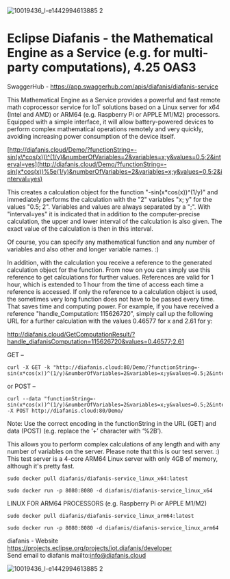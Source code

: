 ![10019436_l-e1442994613885 2](https://paceval.com/wp-content/uploads/2022/10/Eclipse-Diafanis.jpg)

# Eclipse Diafanis - the Mathematical Engine as a Service (e.g. for multi-party computations), 4.25 OAS3

SwaggerHub - <https://app.swaggerhub.com/apis/diafanis/diafanis-service>

This Mathematical Engine as a Service provides a powerful and fast remote math coprocessor service for IoT solutions based on a Linux server for x64 (Intel and AMD) or ARM64 (e.g. Raspberry Pi or APPLE M1/M2) processors. Equipped with a simple interface, it will allow battery-powered devices to perform complex mathematical operations remotely and very quickly, avoiding increasing power consumption of the device itself.

[http://diafanis.cloud/Demo/?functionString=-sin(x\*cos(x))\^(1/y)&numberOfVariables=2&variables=x;y&values=0.5;2&interval=yes](http://diafanis.cloud/Demo/?functionString=-sin(x*cos(x))%5e(1/y)&numberOfVariables=2&variables=x;y&values=0.5;2&interval=yes)

This creates a calculation object for the function "-sin(x\*cos(x))\^(1/y)" and immediately performs the calculation with the "2" variables "x; y" for the values "0.5; 2". Variables and values are always separated by a ";". With "interval=yes" it is indicated that in addition to the computer-precise calculation, the upper and lower interval of the calculation is also given. The exact value of the calculation is then in this interval.

Of course, you can specify any mathematical function and any number of variables and also other and longer variable names. :)

In addition, with the calculation you receive a reference to the generated calculation object for the function. From now on you can simply use this reference to get calculations for further values. References are valid for 1 hour, which is extended to 1 hour from the time of access each time a reference is accessed. If only the reference to a calculation object is used, the sometimes very long function does not have to be passed every time. That saves time and computing power. For example, if you have received a reference "handle_Computation: 115626720", simply call up the following URL for a further calculation with the values 0.46577 for x and 2.61 for y:

http://diafanis.cloud/GetComputationResult/?handle_diafanisComputation=115626720&values=0.46577;2.61

GET –

```
curl -X GET -k "http://diafanis.cloud:80/Demo/?functionString=-sin(x*cos(x))^(1/y)&numberOfVariables=2&variables=x;y&values=0.5;2&interval=yes"
```

or POST –

```
curl --data "functionString=-sin(x*cos(x))^(1/y)&numberOfVariables=2&variables=x;y&values=0.5;2&interval=yes" -X POST http://diafanis.cloud:80/Demo/
```

Note: Use the correct encoding in the functionString in the URL (GET) and data (POST) (e.g. replace the ‘+’ character with ‘%2B’).

This allows you to perform complex calculations of any length and with any number of variables on the server. Please note that this is our test server. :) This test server is a 4-core ARM64 Linux server with only 4GB of memory, although it's pretty fast.

```
sudo docker pull diafanis/diafanis-service_linux_x64:latest

sudo docker run -p 8080:8080 -d diafanis/diafanis-service_linux_x64
```

LINUX FOR ARM64 PROCESSORS (e.g. Raspberry Pi or APPLE M1/M2)

```
sudo docker pull diafanis/diafanis-service_linux_arm64:latest

sudo docker run -p 8080:8080 -d diafanis/diafanis-service_linux_arm64
```

diafanis - Website https://projects.eclipse.org/projects/iot.diafanis/developer 
<br>Send email to diafanis mailto:info@diafanis.cloud

![10019436_l-e1442994613885 2](https://projects.eclipse.org/sites/default/files/Screenshot%202022-11-30%20171253.png)
